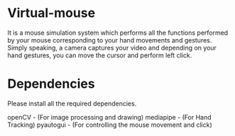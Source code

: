 # Virtual-mouse

It is a mouse simulation system which performs all the functions performed by your mouse corresponding to your hand movements and gestures. Simply speaking, a camera captures your video and depending on your hand gestures, you can move the cursor and perform left click. 

# Dependencies

Please install all the required dependencies.

openCV - (For image processing and drawing)
mediapipe - (For Hand Tracking)
pyautogui - (For controlling the mouse movement and click)
